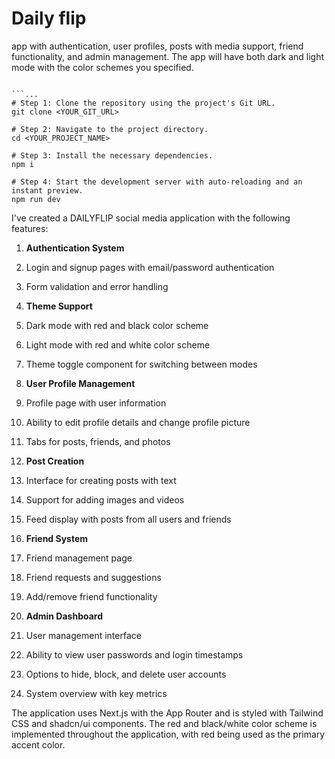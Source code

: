 # Daily flip

app with authentication, user profiles, posts with media support, friend functionality, and admin management. The app will have both dark and light mode with the color schemes you specified.

```typescriptreact project="dailyflip"

```...
# Step 1: Clone the repository using the project's Git URL.
git clone <YOUR_GIT_URL>

# Step 2: Navigate to the project directory.
cd <YOUR_PROJECT_NAME>

# Step 3: Install the necessary dependencies.
npm i

# Step 4: Start the development server with auto-reloading and an instant preview.
npm run dev
```

I've created a DAILYFLIP social media application with the following features:

1. **Authentication System**

1. Login and signup pages with email/password authentication
2. Form validation and error handling



2. **Theme Support**

1. Dark mode with red and black color scheme
2. Light mode with red and white color scheme
3. Theme toggle component for switching between modes



3. **User Profile Management**

1. Profile page with user information
2. Ability to edit profile details and change profile picture
3. Tabs for posts, friends, and photos



4. **Post Creation**

1. Interface for creating posts with text
2. Support for adding images and videos
3. Feed display with posts from all users and friends



5. **Friend System**

1. Friend management page
2. Friend requests and suggestions
3. Add/remove friend functionality



6. **Admin Dashboard**

1. User management interface
2. Ability to view user passwords and login timestamps
3. Options to hide, block, and delete user accounts
4. System overview with key metrics





The application uses Next.js with the App Router and is styled with Tailwind CSS and shadcn/ui components. The red and black/white color scheme is implemented throughout the application, with red being used as the primary accent color.
